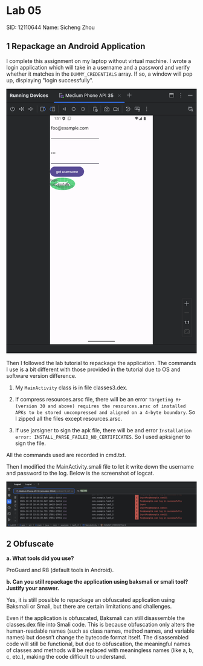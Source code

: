 # Lab 05
SID: 12110644 
Name: Sicheng Zhou

## 1 Repackage an Android Application

I complete this assignment on my laptop without virtual machine. 
I wrote a login application which will take in a username and a password and verify whether it matches in the `DUMMY_CREDENTIALS` array.
If so, a window will pop up, displaying "login successfully".

![Running application](image-1.png)

Then I followed the lab tutorial to repackage the application. 
The commands I use is a bit different with those provided in the tutorial due to OS and software version difference.

1. My `MainActivity` class is in file classes3.dex.

2. If compress resources.arsc file, there will be an error `Targeting R+ (version 30 and above) requires the resources.arsc of installed APKs to be stored uncompressed and aligned on a 4-byte boundary`. So I zipped all the files except resources.arsc.

3. If use jarsigner to sign the apk file, there will be and error `Installation error: INSTALL_PARSE_FAILED_NO_CERTIFICATES`. So I used apksigner to sign the file.

All the commands used are recorded in cmd.txt.

Then I modified the MainActivity.smali file to let it write down the username and password to the log.
Below is the screenshot of logcat.

![The captured username and password](image.png)

## 2 Obfuscate

**a. What tools did you use?**

ProGuard and R8 (default tools in Android).

**b. Can you still repackage the application using baksmali or smali tool? Justify your answer.**

Yes, it is still possible to repackage an obfuscated application using Baksmali or Smali, but there are certain limitations and challenges.

Even if the application is obfuscated, Baksmali can still disassemble the classes.dex file into Smali code. This is because obfuscation only alters the human-readable names (such as class names, method names, and variable names) but doesn’t change the bytecode format itself.
The disassembled code will still be functional, but due to obfuscation, the meaningful names of classes and methods will be replaced with meaningless names (like a, b, c, etc.), making the code difficult to understand.


